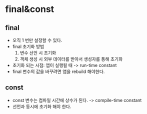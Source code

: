 final&const
=

final
--
- 오직 1 번만 설정할 수 있다.
- final 초기화 방법
  1. 변수 선언 시 초기화
  2. 객체 생성 시 외부 데이터를 받아서 생성자를 통해 초기화
- 초기화 되는 시점: 앱이 실행될 때 -> run-time constant
- final 변수의 값을 바꾸려면 앱을 rebuild 해야한다.

const
--
- const 변수는 컴파일 시간에 상수가 된다. -> compile-time constant
- 선언과 동시에 초기화 해야 한다.
